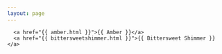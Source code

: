 ```yaml
---
layout: page
---
```




      <a href="{{ amber.html }}">{{ Amber }}</a>
      <a href="{{ bittersweetshimmer.html }}">{{ Bittersweet Shimmer }}</a>
   
